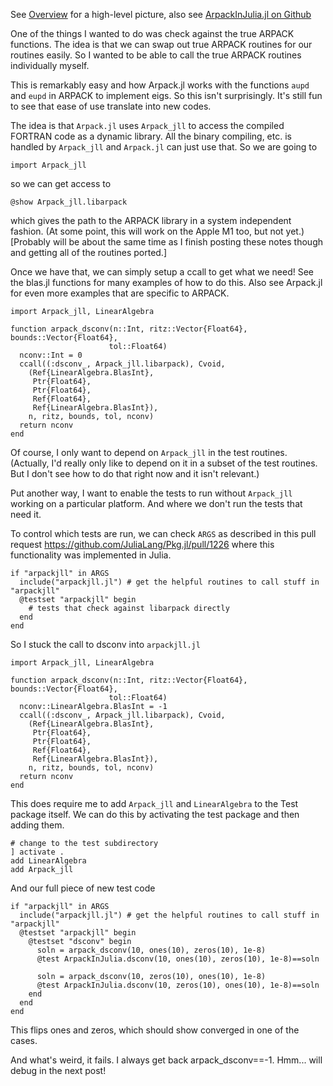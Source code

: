See [Overview](https://dgleich.micro.blog/2021/04/21/a-small-project.html) for a
high-level picture, also see [ArpackInJulia.jl on Github](https://github.com/dgleich/ArpackInJulia.jl)

One of the things I wanted to do was check against the true ARPACK functions.
The idea is that we can swap out true ARPACK routines for our routines easily.
So I wanted to be able to call the true ARPACK routines individually myself.

This is remarkably easy and how Arpack.jl works with the functions `aupd` and
`eupd` in ARPACK to implement eigs. So this isn't surprisingly. It's still fun
to see that ease of use translate into new codes.

The idea is that `Arpack.jl` uses `Arpack_jll` to access the compiled FORTRAN
code as a dynamic library. All the binary compiling, etc. is handled by
`Arpack_jll` and `Arpack.jl` can just use that. So we are going to

    import Arpack_jll

so we can get access to

    @show Arpack_jll.libarpack

which gives the path to the ARPACK library in a system independent fashion.
(At some point, this will work on the Apple M1 too, but not yet.) [Probably
will be about the same time as I finish posting these notes though and getting
all of the routines ported.]

Once we have that, we can simply setup a ccall to get what we need! See
the blas.jl functions for many examples of how to do this. Also see Arpack.jl
for even more examples that are specific to ARPACK.

    import Arpack_jll, LinearAlgebra

    function arpack_dsconv(n::Int, ritz::Vector{Float64}, bounds::Vector{Float64},
                          tol::Float64)
      nconv::Int = 0
      ccall((:dsconv_, Arpack_jll.libarpack), Cvoid,
        (Ref{LinearAlgebra.BlasInt},
         Ptr{Float64},
         Ptr{Float64},
         Ref{Float64},
         Ref{LinearAlgebra.BlasInt}),
        n, ritz, bounds, tol, nconv)
      return nconv
    end

Of course, I only want to depend on `Arpack_jll` in the test routines.
(Actually, I'd really only like to depend on it in a subset of the
test routines. But I don't see how to do that right now and it isn't
relevant.)

Put another way, I want to enable the tests to run without `Arpack_jll`
working on a particular platform. And where we don't run the tests that
need it.

To control which tests are run, we can check `ARGS` as described
in this pull request <https://github.com/JuliaLang/Pkg.jl/pull/1226>
where this functionality was implemented in Julia.


    if "arpackjll" in ARGS
      include("arpackjll.jl") # get the helpful routines to call stuff in "arpackjll"
      @testset "arpackjll" begin
        # tests that check against libarpack directly
      end
    end    

So I stuck the call to dsconv into `arpackjll.jl`    

    import Arpack_jll, LinearAlgebra

    function arpack_dsconv(n::Int, ritz::Vector{Float64}, bounds::Vector{Float64},
                          tol::Float64)
      nconv::LinearAlgebra.BlasInt = -1
      ccall((:dsconv_, Arpack_jll.libarpack), Cvoid,
        (Ref{LinearAlgebra.BlasInt},
         Ptr{Float64},
         Ptr{Float64},
         Ref{Float64},
         Ref{LinearAlgebra.BlasInt}),
        n, ritz, bounds, tol, nconv)
      return nconv
    end

This does require me to add `Arpack_jll` and `LinearAlgebra` to the
Test package itself. We can do this by activating the test package
and then adding them.

    # change to the test subdirectory
    ] activate .
    add LinearAlgebra
    add Arpack_jll

And our full piece of new test code

    if "arpackjll" in ARGS
      include("arpackjll.jl") # get the helpful routines to call stuff in "arpackjll"
      @testset "arpackjll" begin
        @testset "dsconv" begin
          soln = arpack_dsconv(10, ones(10), zeros(10), 1e-8)
          @test ArpackInJulia.dsconv(10, ones(10), zeros(10), 1e-8)==soln

          soln = arpack_dsconv(10, zeros(10), ones(10), 1e-8)
          @test ArpackInJulia.dsconv(10, zeros(10), ones(10), 1e-8)==soln
        end
      end
    end

This flips ones and zeros, which should show converged in one of the cases.

And what's weird, it fails. I always get back arpack_dsconv==-1. Hmm... will debug
in the next post!
